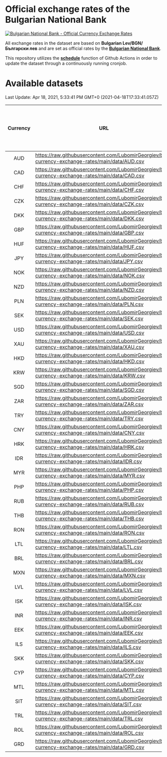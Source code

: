 # Official exchange rates of the Bulgarian National Bank

[![Bulgarian National Bank - Official Currency Exchange Rates](https://github.com/LubomirGeorgiev/bnb-currency-exchange-rates/actions/workflows/update-rates.yml/badge.svg?branch=main)](https://github.com/LubomirGeorgiev/bnb-currency-exchange-rates/actions/workflows/update-rates.yml)

All exchange rates in the dataset are based on **Bulgarian Lev/BGN/Български лев** and are set as official rates by the [**Bulgarian National Bank**](https://www.bnb.bg/Statistics/StExternalSector/StExchangeRates/StERForeignCurrencies/index.htm?toLang=_EN).

This repository utilizes the [**schedule**](https://docs.github.com/en/actions/reference/events-that-trigger-workflows) function of Github Actions in order to update the dataset through a continuously running cronjob.

# Available datasets

<!-- START LINKS (DO NOT EVER FU*ING DELETE THIS COMMENT FOR THE LOVE OF YOUR LIFE!!! IF YOU ARE CURIOS HOW IT WORKS, YOU CAN HAVE A LOOK AT ./src/updateReadme.ts) -->

Last Update: Apr 18, 2021, 5:33:41 PM GMT+0 (2021-04-18T17:33:41.057Z)

| Currency | URL                                                                                             | Number of records | Number of missing days that were filled in |
| :------: | ----------------------------------------------------------------------------------------------- | :---------------: | :----------------------------------------: |
|   AUD    | https://raw.githubusercontent.com/LubomirGeorgiev/bnb-currency-exchange-rates/main/data/AUD.csv |       7738        |                    2382                    |
|   CAD    | https://raw.githubusercontent.com/LubomirGeorgiev/bnb-currency-exchange-rates/main/data/CAD.csv |       7738        |                    2382                    |
|   CHF    | https://raw.githubusercontent.com/LubomirGeorgiev/bnb-currency-exchange-rates/main/data/CHF.csv |       7738        |                    2382                    |
|   CZK    | https://raw.githubusercontent.com/LubomirGeorgiev/bnb-currency-exchange-rates/main/data/CZK.csv |       7738        |                    2382                    |
|   DKK    | https://raw.githubusercontent.com/LubomirGeorgiev/bnb-currency-exchange-rates/main/data/DKK.csv |       7738        |                    2382                    |
|   GBP    | https://raw.githubusercontent.com/LubomirGeorgiev/bnb-currency-exchange-rates/main/data/GBP.csv |       7738        |                    2382                    |
|   HUF    | https://raw.githubusercontent.com/LubomirGeorgiev/bnb-currency-exchange-rates/main/data/HUF.csv |       7738        |                    2382                    |
|   JPY    | https://raw.githubusercontent.com/LubomirGeorgiev/bnb-currency-exchange-rates/main/data/JPY.csv |       7738        |                    2382                    |
|   NOK    | https://raw.githubusercontent.com/LubomirGeorgiev/bnb-currency-exchange-rates/main/data/NOK.csv |       7738        |                    2382                    |
|   NZD    | https://raw.githubusercontent.com/LubomirGeorgiev/bnb-currency-exchange-rates/main/data/NZD.csv |       7738        |                    2382                    |
|   PLN    | https://raw.githubusercontent.com/LubomirGeorgiev/bnb-currency-exchange-rates/main/data/PLN.csv |       7738        |                    2382                    |
|   SEK    | https://raw.githubusercontent.com/LubomirGeorgiev/bnb-currency-exchange-rates/main/data/SEK.csv |       7738        |                    2382                    |
|   USD    | https://raw.githubusercontent.com/LubomirGeorgiev/bnb-currency-exchange-rates/main/data/USD.csv |       7738        |                    2382                    |
|   XAU    | https://raw.githubusercontent.com/LubomirGeorgiev/bnb-currency-exchange-rates/main/data/XAU.csv |       7738        |                    2384                    |
|   HKD    | https://raw.githubusercontent.com/LubomirGeorgiev/bnb-currency-exchange-rates/main/data/HKD.csv |       7438        |                    2293                    |
|   KRW    | https://raw.githubusercontent.com/LubomirGeorgiev/bnb-currency-exchange-rates/main/data/KRW.csv |       7438        |                    2293                    |
|   SGD    | https://raw.githubusercontent.com/LubomirGeorgiev/bnb-currency-exchange-rates/main/data/SGD.csv |       7438        |                    2293                    |
|   ZAR    | https://raw.githubusercontent.com/LubomirGeorgiev/bnb-currency-exchange-rates/main/data/ZAR.csv |       7438        |                    2293                    |
|   TRY    | https://raw.githubusercontent.com/LubomirGeorgiev/bnb-currency-exchange-rates/main/data/TRY.csv |       5920        |                    1823                    |
|   CNY    | https://raw.githubusercontent.com/LubomirGeorgiev/bnb-currency-exchange-rates/main/data/CNY.csv |       5800        |                    1787                    |
|   HRK    | https://raw.githubusercontent.com/LubomirGeorgiev/bnb-currency-exchange-rates/main/data/HRK.csv |       5800        |                    1787                    |
|   IDR    | https://raw.githubusercontent.com/LubomirGeorgiev/bnb-currency-exchange-rates/main/data/IDR.csv |       5800        |                    1787                    |
|   MYR    | https://raw.githubusercontent.com/LubomirGeorgiev/bnb-currency-exchange-rates/main/data/MYR.csv |       5800        |                    1787                    |
|   PHP    | https://raw.githubusercontent.com/LubomirGeorgiev/bnb-currency-exchange-rates/main/data/PHP.csv |       5800        |                    1787                    |
|   RUB    | https://raw.githubusercontent.com/LubomirGeorgiev/bnb-currency-exchange-rates/main/data/RUB.csv |       5800        |                    1787                    |
|   THB    | https://raw.githubusercontent.com/LubomirGeorgiev/bnb-currency-exchange-rates/main/data/THB.csv |       5800        |                    1787                    |
|   RON    | https://raw.githubusercontent.com/LubomirGeorgiev/bnb-currency-exchange-rates/main/data/RON.csv |       5741        |                    1769                    |
|   LTL    | https://raw.githubusercontent.com/LubomirGeorgiev/bnb-currency-exchange-rates/main/data/LTL.csv |       5152        |                    1581                    |
|   BRL    | https://raw.githubusercontent.com/LubomirGeorgiev/bnb-currency-exchange-rates/main/data/BRL.csv |       4830        |                    1490                    |
|   MXN    | https://raw.githubusercontent.com/LubomirGeorgiev/bnb-currency-exchange-rates/main/data/MXN.csv |       4830        |                    1490                    |
|   LVL    | https://raw.githubusercontent.com/LubomirGeorgiev/bnb-currency-exchange-rates/main/data/LVL.csv |       4792        |                    1472                    |
|   ISK    | https://raw.githubusercontent.com/LubomirGeorgiev/bnb-currency-exchange-rates/main/data/ISK.csv |       4739        |                    1461                    |
|   INR    | https://raw.githubusercontent.com/LubomirGeorgiev/bnb-currency-exchange-rates/main/data/INR.csv |       4461        |                    1374                    |
|   EEK    | https://raw.githubusercontent.com/LubomirGeorgiev/bnb-currency-exchange-rates/main/data/EEK.csv |       3998        |                    1224                    |
|   ILS    | https://raw.githubusercontent.com/LubomirGeorgiev/bnb-currency-exchange-rates/main/data/ILS.csv |       3737        |                    1155                    |
|   SKK    | https://raw.githubusercontent.com/LubomirGeorgiev/bnb-currency-exchange-rates/main/data/SKK.csv |       2972        |                    914                     |
|   CYP    | https://raw.githubusercontent.com/LubomirGeorgiev/bnb-currency-exchange-rates/main/data/CYP.csv |       2904        |                    888                     |
|   MTL    | https://raw.githubusercontent.com/LubomirGeorgiev/bnb-currency-exchange-rates/main/data/MTL.csv |       2604        |                    799                     |
|   SIT    | https://raw.githubusercontent.com/LubomirGeorgiev/bnb-currency-exchange-rates/main/data/SIT.csv |       2542        |                    778                     |
|   TRL    | https://raw.githubusercontent.com/LubomirGeorgiev/bnb-currency-exchange-rates/main/data/TRL.csv |       1816        |                    557                     |
|   ROL    | https://raw.githubusercontent.com/LubomirGeorgiev/bnb-currency-exchange-rates/main/data/ROL.csv |       1697        |                    524                     |
|   GRD    | https://raw.githubusercontent.com/LubomirGeorgiev/bnb-currency-exchange-rates/main/data/GRD.csv |        357        |                    105                     |

<!-- END LINKS (DO NOT EVER FU*ING DELETE THIS COMMENT FOR THE LOVE OF YOUR LIFE!!! IF YOU ARE CURIOS HOW IT WORKS, YOU CAN HAVE A LOOK AT ./src/updateReadme.ts) -->
